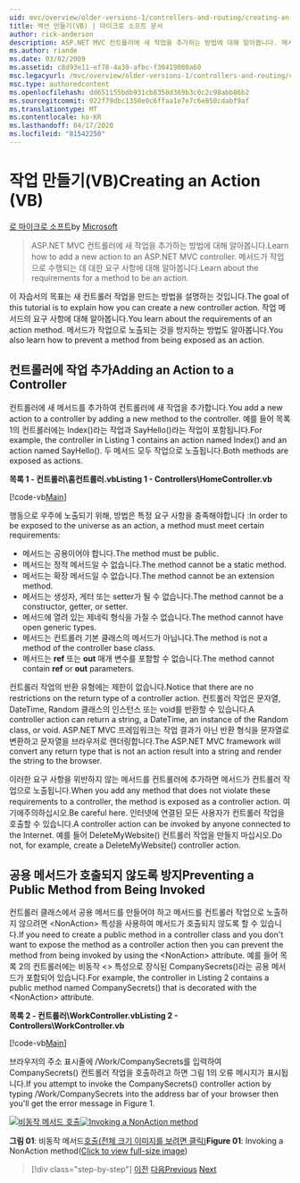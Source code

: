 ```yaml
---
uid: mvc/overview/older-versions-1/controllers-and-routing/creating-an-action-vb
title: 액션 만들기(VB) | 마이크로 소프트 문서
author: rick-anderson
description: ASP.NET MVC 컨트롤러에 새 작업을 추가하는 방법에 대해 알아봅니다. 메서드가 작업으로 수행되는 데 대한 요구 사항에 대해 알아봅니다.
ms.author: riande
ms.date: 03/02/2009
ms.assetid: c8d93e11-ef78-4a30-afbc-f30419000a60
msc.legacyurl: /mvc/overview/older-versions-1/controllers-and-routing/creating-an-action-vb
msc.type: authoredcontent
ms.openlocfilehash: dd651155bdb931cb8358d369b3c0c2c98abb86b2
ms.sourcegitcommit: 022f79dbc1350e0c6ffaa1e7e7c6e850cdabf9af
ms.translationtype: MT
ms.contentlocale: ko-KR
ms.lasthandoff: 04/17/2020
ms.locfileid: "81542250"
---
```

# <a name="creating-an-action-vb"></a><span data-ttu-id="966a5-104">작업 만들기(VB)</span><span class="sxs-lookup"><span data-stu-id="966a5-104">Creating an Action (VB)</span></span>

<span data-ttu-id="966a5-105">[로 마이크로 소프트](https://github.com/microsoft)</span><span class="sxs-lookup"><span data-stu-id="966a5-105">by [Microsoft](https://github.com/microsoft)</span></span>

> <span data-ttu-id="966a5-106">ASP.NET MVC 컨트롤러에 새 작업을 추가하는 방법에 대해 알아봅니다.</span><span class="sxs-lookup"><span data-stu-id="966a5-106">Learn how to add a new action to an ASP.NET MVC controller.</span></span> <span data-ttu-id="966a5-107">메서드가 작업으로 수행되는 데 대한 요구 사항에 대해 알아봅니다.</span><span class="sxs-lookup"><span data-stu-id="966a5-107">Learn about the requirements for a method to be an action.</span></span>

<span data-ttu-id="966a5-108">이 자습서의 목표는 새 컨트롤러 작업을 만드는 방법을 설명하는 것입니다.</span><span class="sxs-lookup"><span data-stu-id="966a5-108">The goal of this tutorial is to explain how you can create a new controller action.</span></span> <span data-ttu-id="966a5-109">작업 메서드의 요구 사항에 대해 알아봅니다.</span><span class="sxs-lookup"><span data-stu-id="966a5-109">You learn about the requirements of an action method.</span></span> <span data-ttu-id="966a5-110">메서드가 작업으로 노출되는 것을 방지하는 방법도 알아봅니다.</span><span class="sxs-lookup"><span data-stu-id="966a5-110">You also learn how to prevent a method from being exposed as an action.</span></span>

## <a name="adding-an-action-to-a-controller"></a><span data-ttu-id="966a5-111">컨트롤러에 작업 추가</span><span class="sxs-lookup"><span data-stu-id="966a5-111">Adding an Action to a Controller</span></span>

<span data-ttu-id="966a5-112">컨트롤러에 새 메서드를 추가하여 컨트롤러에 새 작업을 추가합니다.</span><span class="sxs-lookup"><span data-stu-id="966a5-112">You add a new action to a controller by adding a new method to the controller.</span></span> <span data-ttu-id="966a5-113">예를 들어 목록 1의 컨트롤러에는 Index()라는 작업과 SayHello()라는 작업이 포함됩니다.</span><span class="sxs-lookup"><span data-stu-id="966a5-113">For example, the controller in Listing 1 contains an action named Index() and an action named SayHello().</span></span> <span data-ttu-id="966a5-114">두 메서드 모두 작업으로 노출됩니다.</span><span class="sxs-lookup"><span data-stu-id="966a5-114">Both methods are exposed as actions.</span></span>

<span data-ttu-id="966a5-115">**목록 1 - 컨트롤러\홈컨트롤러.vb**</span><span class="sxs-lookup"><span data-stu-id="966a5-115">**Listing 1 - Controllers\HomeController.vb**</span></span>

[!code-vb[Main](creating-an-action-vb/samples/sample1.vb)]

<span data-ttu-id="966a5-116">행동으로 우주에 노출되기 위해, 방법은 특정 요구 사항을 충족해야합니다 :</span><span class="sxs-lookup"><span data-stu-id="966a5-116">In order to be exposed to the universe as an action, a method must meet certain requirements:</span></span>

- <span data-ttu-id="966a5-117">메서드는 공용이어야 합니다.</span><span class="sxs-lookup"><span data-stu-id="966a5-117">The method must be public.</span></span>
- <span data-ttu-id="966a5-118">메서드는 정적 메서드일 수 없습니다.</span><span class="sxs-lookup"><span data-stu-id="966a5-118">The method cannot be a static method.</span></span>
- <span data-ttu-id="966a5-119">메서드는 확장 메서드일 수 없습니다.</span><span class="sxs-lookup"><span data-stu-id="966a5-119">The method cannot be an extension method.</span></span>
- <span data-ttu-id="966a5-120">메서드는 생성자, 게터 또는 setter가 될 수 없습니다.</span><span class="sxs-lookup"><span data-stu-id="966a5-120">The method cannot be a constructor, getter, or setter.</span></span>
- <span data-ttu-id="966a5-121">메서드에 열려 있는 제네릭 형식을 가질 수 없습니다.</span><span class="sxs-lookup"><span data-stu-id="966a5-121">The method cannot have open generic types.</span></span>
- <span data-ttu-id="966a5-122">메서드는 컨트롤러 기본 클래스의 메서드가 아닙니다.</span><span class="sxs-lookup"><span data-stu-id="966a5-122">The method is not a method of the controller base class.</span></span>
- <span data-ttu-id="966a5-123">메서드는 **ref** 또는 **out** 매개 변수를 포함할 수 없습니다.</span><span class="sxs-lookup"><span data-stu-id="966a5-123">The method cannot contain **ref** or **out** parameters.</span></span>

<span data-ttu-id="966a5-124">컨트롤러 작업의 반환 유형에는 제한이 없습니다.</span><span class="sxs-lookup"><span data-stu-id="966a5-124">Notice that there are no restrictions on the return type of a controller action.</span></span> <span data-ttu-id="966a5-125">컨트롤러 작업은 문자열, DateTime, Random 클래스의 인스턴스 또는 void를 반환할 수 있습니다.</span><span class="sxs-lookup"><span data-stu-id="966a5-125">A controller action can return a string, a DateTime, an instance of the Random class, or void.</span></span> <span data-ttu-id="966a5-126">ASP.NET MVC 프레임워크는 작업 결과가 아닌 반환 형식을 문자열로 변환하고 문자열을 브라우저로 렌더링합니다.</span><span class="sxs-lookup"><span data-stu-id="966a5-126">The ASP.NET MVC framework will convert any return type that is not an action result into a string and render the string to the browser.</span></span>

<span data-ttu-id="966a5-127">이러한 요구 사항을 위반하지 않는 메서드를 컨트롤러에 추가하면 메서드가 컨트롤러 작업으로 노출됩니다.</span><span class="sxs-lookup"><span data-stu-id="966a5-127">When you add any method that does not violate these requirements to a controller, the method is exposed as a controller action.</span></span> <span data-ttu-id="966a5-128">여기에주의하십시오.</span><span class="sxs-lookup"><span data-stu-id="966a5-128">Be careful here.</span></span> <span data-ttu-id="966a5-129">인터넷에 연결된 모든 사용자가 컨트롤러 작업을 호출할 수 있습니다.</span><span class="sxs-lookup"><span data-stu-id="966a5-129">A controller action can be invoked by anyone connected to the Internet.</span></span> <span data-ttu-id="966a5-130">예를 들어 DeleteMyWebsite() 컨트롤러 작업을 만들지 마십시오.</span><span class="sxs-lookup"><span data-stu-id="966a5-130">Do not, for example, create a DeleteMyWebsite() controller action.</span></span>

## <a name="preventing-a-public-method-from-being-invoked"></a><span data-ttu-id="966a5-131">공용 메서드가 호출되지 않도록 방지</span><span class="sxs-lookup"><span data-stu-id="966a5-131">Preventing a Public Method from Being Invoked</span></span>

<span data-ttu-id="966a5-132">컨트롤러 클래스에서 공용 메서드를 만들어야 하고 메서드를 컨트롤러 작업으로 노출하지 않으려면 &lt;NonAction&gt; 특성을 사용하여 메서드가 호출되지 않도록 할 수 있습니다.</span><span class="sxs-lookup"><span data-stu-id="966a5-132">If you need to create a public method in a controller class and you don't want to expose the method as a controller action then you can prevent the method from being invoked by using the &lt;NonAction&gt; attribute.</span></span> <span data-ttu-id="966a5-133">예를 들어 목록 2의 컨트롤러에는 비동작 &lt;&gt; 특성으로 장식된 CompanySecrets()라는 공용 메서드가 포함되어 있습니다.</span><span class="sxs-lookup"><span data-stu-id="966a5-133">For example, the controller in Listing 2 contains a public method named CompanySecrets() that is decorated with the &lt;NonAction&gt; attribute.</span></span>

<span data-ttu-id="966a5-134">**목록 2 - 컨트롤러\WorkController.vb**</span><span class="sxs-lookup"><span data-stu-id="966a5-134">**Listing 2 - Controllers\WorkController.vb**</span></span>

[!code-vb[Main](creating-an-action-vb/samples/sample2.vb)]

<span data-ttu-id="966a5-135">브라우저의 주소 표시줄에 /Work/CompanySecrets를 입력하여 CompanySecrets() 컨트롤러 작업을 호출하려고 하면 그림 1의 오류 메시지가 표시됩니다.</span><span class="sxs-lookup"><span data-stu-id="966a5-135">If you attempt to invoke the CompanySecrets() controller action by typing /Work/CompanySecrets into the address bar of your browser then you'll get the error message in Figure 1.</span></span>

<span data-ttu-id="966a5-136">[![비동작 메서드 호출](creating-an-action-vb/_static/image1.jpg)](creating-an-action-vb/_static/image1.png)</span><span class="sxs-lookup"><span data-stu-id="966a5-136">[![Invoking a NonAction method](creating-an-action-vb/_static/image1.jpg)](creating-an-action-vb/_static/image1.png)</span></span>

<span data-ttu-id="966a5-137">**그림 01**: 비동작 메서드[호출(전체 크기 이미지를 보려면 클릭)](creating-an-action-vb/_static/image2.png)</span><span class="sxs-lookup"><span data-stu-id="966a5-137">**Figure 01**: Invoking a NonAction method([Click to view full-size image](creating-an-action-vb/_static/image2.png))</span></span>

> [!div class="step-by-step"]
> <span data-ttu-id="966a5-138">[이전](creating-a-controller-vb.md)
> [다음](aspnet-mvc-controllers-overview-cs.md)</span><span class="sxs-lookup"><span data-stu-id="966a5-138">[Previous](creating-a-controller-vb.md)
[Next](aspnet-mvc-controllers-overview-cs.md)</span></span>
